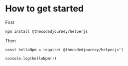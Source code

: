 # How to get started 

First 
```
npm install @thecodedjourney/helperjs
```
Then

```
const helloNpm = require('@thecodedjourney/helperjs')

console.log(helloNpm())
```

